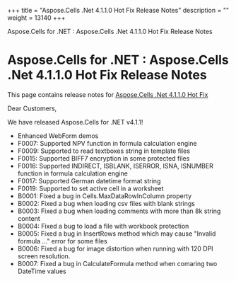 +++
title = "Aspose.Cells .Net 4.1.1.0 Hot Fix Release Notes" 
description = "" 
weight = 13140 
+++

Aspose.Cells for .NET : Aspose.Cells .Net 4.1.1.0 Hot Fix Release Notes  

# Aspose.Cells for .NET : Aspose.Cells .Net 4.1.1.0 Hot Fix Release Notes


This page contains release notes for [Aspose.Cells .Net 4.1.1.0 Hot Fix](http://www.aspose.com/downloads/cells/net/new-releases/aspose.cells-.net-4.1.1.0-hot-fix/)

Dear Customers,

We have released Aspose.Cells for .NET v4.1.1!

*   Enhanced WebForm demos
*   F0007: Supported NPV function in formula calculation engine
*   F0009: Supported to read textboxes string in template files
*   F0015: Supported BIFF7 encryption in some protected files
*   F0016: Supported INDIRECT, ISBLANK, ISERROR, ISNA, ISNUMBER function in formula calculation engine
*   F0017: Supported German datetime format string
*   F0019: Supported to set active cell in a worksheet
*   B0001: Fixed a bug in Cells.MaxDataRowInColumn property
*   B0002: Fixed a bug when loading csv files with blank strings
*   B0003: Fixed a bug when loading comments with more than 8k string content
*   B0004: Fixed a bug to load a file with workbook protection
*   B0005: Fixed a bug in InsertRows method which may cause "Invalid formula ..." error for some files
*   B0006: Fixed a bug for image distortion when running with 120 DPI screen resolution.
*   B0007: Fixed a bug in CalculateFormula method when comaring two DateTime values

